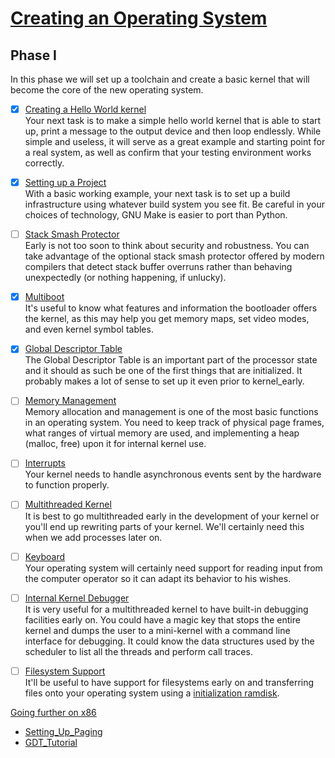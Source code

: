 # [Creating an Operating System](https://wiki.osdev.org/Creating_an_Operating_System)
## Phase I
In this phase we will set up a toolchain and create a basic kernel that will become the core of the new operating system.

- [x] [Creating a Hello World kernel](https://wiki.osdev.org/Bare_Bones) \
Your next task is to make a simple hello world kernel that is able to start up, print a message to the output device and then loop endlessly. While simple and useless, it will serve as a great example and starting point for a real system, as well as confirm that your testing environment works correctly.

- [x] [Setting up a Project](https://wiki.osdev.org/Meaty_Skeleton) \
With a basic working example, your next task is to set up a build infrastructure using whatever build system you see fit. Be careful in your choices of technology, GNU Make is easier to port than Python.

- [ ] [Stack Smash Protector](https://wiki.osdev.org/Stack_Smashing_Protector) \
Early is not too soon to think about security and robustness. You can take advantage of the optional stack smash protector offered by modern compilers that detect stack buffer overruns rather than behaving unexpectedly (or nothing happening, if unlucky).

- [x] [Multiboot](https://wiki.osdev.org/Multiboot) \
It's useful to know what features and information the bootloader offers the kernel, as this may help you get memory maps, set video modes, and even kernel symbol tables.

- [x] [Global Descriptor Table](https://wiki.osdev.org/Global_Descriptor_Table) \
The Global Descriptor Table is an important part of the processor state and it should as such be one of the first things that are initialized. It probably makes a lot of sense to set up it even prior to kernel_early.

- [ ] [Memory Management](https://wiki.osdev.org/Memory_Management) \
Memory allocation and management is one of the most basic functions in an operating system. You need to keep track of physical page frames, what ranges of virtual memory are used, and implementing a heap (malloc, free) upon it for internal kernel use.

- [ ] [Interrupts](https://wiki.osdev.org/Interrupts) \
Your kernel needs to handle asynchronous events sent by the hardware to function properly.

- [ ] [Multithreaded Kernel](https://wiki.osdev.org/index.php?title=Multithreaded_Kernel&action=edit&redlink=1) \
It is best to go multithreaded early in the development of your kernel or you'll end up rewriting parts of your kernel. We'll certainly need this when we add processes later on.

- [ ] [Keyboard](https://wiki.osdev.org/Keyboard) \
Your operating system will certainly need support for reading input from the computer operator so it can adapt its behavior to his wishes.

- [ ] [Internal Kernel Debugger](https://wiki.osdev.org/Internal_Kernel_Debugger) \
It is very useful for a multithreaded kernel to have built-in debugging facilities early on. You could have a magic key that stops the entire kernel and dumps the user to a mini-kernel with a command line interface for debugging. It could know the data structures used by the scheduler to list all the threads and perform call traces.

- [ ] [Filesystem Support](https://wiki.osdev.org/Filesystem) \
It'll be useful to have support for filesystems early on and transferring files onto your operating system using a [initialization ramdisk](https://wiki.osdev.org/Initrd).

[Going further on x86](https://wiki.osdev.org/Going_Further_on_x86)
 - [Setting_Up_Paging](https://wiki.osdev.org/Setting_Up_Paging)
 - [GDT_Tutorial](https://wiki.osdev.org/GDT_Tutorial)
